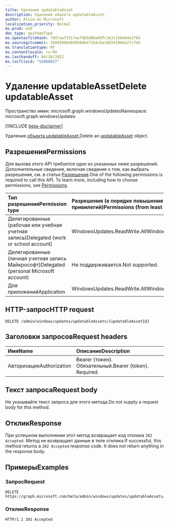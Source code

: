 ```yaml
---
title: Удаление updatableAsset
description: Удаление объекта updatableAsset.
author: Alice-at-Microsoft
localization_priority: Normal
ms.prod: w10
doc_type: apiPageType
ms.openlocfilehash: 7dd7aaf3317eef98568ba89fc3e2c158e64e2784
ms.sourcegitcommit: 1b09298649d5606b471b4cbe1055419bbe2fc7e5
ms.translationtype: MT
ms.contentlocale: ru-RU
ms.lasthandoff: 04/28/2021
ms.locfileid: "52068037"
---
```

# <a name="delete-updatableasset"></a><span data-ttu-id="02458-103">Удаление updatableAsset</span><span class="sxs-lookup"><span data-stu-id="02458-103">Delete updatableAsset</span></span>
<span data-ttu-id="02458-104">Пространство имен: microsoft.graph.windowsUpdates</span><span class="sxs-lookup"><span data-stu-id="02458-104">Namespace: microsoft.graph.windowsUpdates</span></span>

[!INCLUDE [beta-disclaimer](../../includes/beta-disclaimer.md)]

<span data-ttu-id="02458-105">Удаление [объекта updatableAsset.](../resources/windowsupdates-updatableasset.md)</span><span class="sxs-lookup"><span data-stu-id="02458-105">Delete an [updatableAsset](../resources/windowsupdates-updatableasset.md) object.</span></span>

## <a name="permissions"></a><span data-ttu-id="02458-106">Разрешения</span><span class="sxs-lookup"><span data-stu-id="02458-106">Permissions</span></span>
<span data-ttu-id="02458-p101">Для вызова этого API требуется одно из указанных ниже разрешений. Дополнительные сведения, включая сведения о том, как выбрать разрешения, см. в статье [Разрешения](/graph/permissions-reference).</span><span class="sxs-lookup"><span data-stu-id="02458-p101">One of the following permissions is required to call this API. To learn more, including how to choose permissions, see [Permissions](/graph/permissions-reference).</span></span>

|<span data-ttu-id="02458-109">Тип разрешения</span><span class="sxs-lookup"><span data-stu-id="02458-109">Permission type</span></span>|<span data-ttu-id="02458-110">Разрешения (в порядке повышения привилегий)</span><span class="sxs-lookup"><span data-stu-id="02458-110">Permissions (from least to most privileged)</span></span>|
|:---|:---|
|<span data-ttu-id="02458-111">Делегированные (рабочая или учебная учетная запись)</span><span class="sxs-lookup"><span data-stu-id="02458-111">Delegated (work or school account)</span></span>|<span data-ttu-id="02458-112">WindowsUpdates.ReadWrite.All</span><span class="sxs-lookup"><span data-stu-id="02458-112">WindowsUpdates.ReadWrite.All</span></span>|
|<span data-ttu-id="02458-113">Делегированные (личная учетная запись Майкрософт)</span><span class="sxs-lookup"><span data-stu-id="02458-113">Delegated (personal Microsoft account)</span></span>|<span data-ttu-id="02458-114">Не поддерживается.</span><span class="sxs-lookup"><span data-stu-id="02458-114">Not supported.</span></span>|
|<span data-ttu-id="02458-115">Для приложений</span><span class="sxs-lookup"><span data-stu-id="02458-115">Application</span></span>|<span data-ttu-id="02458-116">WindowsUpdates.ReadWrite.All</span><span class="sxs-lookup"><span data-stu-id="02458-116">WindowsUpdates.ReadWrite.All</span></span>|

## <a name="http-request"></a><span data-ttu-id="02458-117">HTTP-запрос</span><span class="sxs-lookup"><span data-stu-id="02458-117">HTTP request</span></span>

<!-- {
  "blockType": "ignored"
}
-->
``` http
DELETE /admin/windows/updates/updatableAssets/{updatableAssetId}
```

## <a name="request-headers"></a><span data-ttu-id="02458-118">Заголовки запросов</span><span class="sxs-lookup"><span data-stu-id="02458-118">Request headers</span></span>
|<span data-ttu-id="02458-119">Имя</span><span class="sxs-lookup"><span data-stu-id="02458-119">Name</span></span>|<span data-ttu-id="02458-120">Описание</span><span class="sxs-lookup"><span data-stu-id="02458-120">Description</span></span>|
|:---|:---|
|<span data-ttu-id="02458-121">Авторизация</span><span class="sxs-lookup"><span data-stu-id="02458-121">Authorization</span></span>|<span data-ttu-id="02458-p102">Bearer {токен}. Обязательный.</span><span class="sxs-lookup"><span data-stu-id="02458-p102">Bearer {token}. Required.</span></span>|

## <a name="request-body"></a><span data-ttu-id="02458-124">Текст запроса</span><span class="sxs-lookup"><span data-stu-id="02458-124">Request body</span></span>
<span data-ttu-id="02458-125">Не указывайте текст запроса для этого метода.</span><span class="sxs-lookup"><span data-stu-id="02458-125">Do not supply a request body for this method.</span></span>

## <a name="response"></a><span data-ttu-id="02458-126">Отклик</span><span class="sxs-lookup"><span data-stu-id="02458-126">Response</span></span>

<span data-ttu-id="02458-p103">При успешном выполнении этот метод возвращает код отклика `202 Accepted`. Метод не возвращает данные в теле отклика.</span><span class="sxs-lookup"><span data-stu-id="02458-p103">If successful, this method returns a `202 Accepted` response code. It does not return anything in the response body.</span></span>

## <a name="examples"></a><span data-ttu-id="02458-129">Примеры</span><span class="sxs-lookup"><span data-stu-id="02458-129">Examples</span></span>

### <a name="request"></a><span data-ttu-id="02458-130">Запрос</span><span class="sxs-lookup"><span data-stu-id="02458-130">Request</span></span>
<!-- {
  "blockType": "request",
  "name": "delete_updatableasset"
}
-->
``` http
DELETE https://graph.microsoft.com/beta/admin/windows/updates/updatableAssets/{updatableAssetId}
```

### <a name="response"></a><span data-ttu-id="02458-131">Отклик</span><span class="sxs-lookup"><span data-stu-id="02458-131">Response</span></span>
<!-- {
  "blockType": "response",
  "truncated": true
}
-->
``` http
HTTP/1.1 202 Accepted
```

